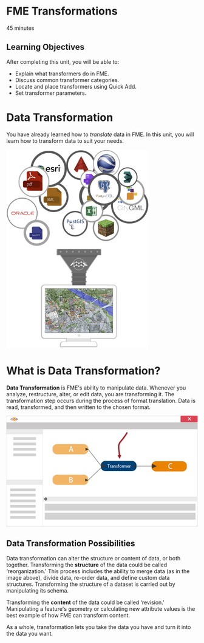 # FME Transformations

<i class="fa fa-clock-o "></i> 45 minutes

## Learning Objectives

After completing this unit, you will be able to:
- Explain what transformers do in FME.
- Discuss common transformer categories.
- Locate and place transformers using Quick Add.
- Set transformer parameters.

# Data Transformation

You have already learned how to *translate* data in FME. In this unit, you will learn how to transform data to suit your needs.

![](./Images/Img2.001.DataTransformation.png)

# What is Data Transformation?

**Data Transformation** is FME's ability to manipulate data. Whenever you analyze, restructure, alter, or edit data, you are transforming it. The transformation step occurs during the process of format translation. Data is read, transformed, and then written to the chosen format.

![](./Images/Img2.002.TransformationInFME.png)

## Data Transformation Possibilities

Data transformation can alter the structure or content of data, or both together. Transforming the **structure** of the data could be called ‘reorganization.' This process includes the ability to merge data (as in the image above), divide data, re-order data, and define custom data structures. Transforming the structure of a dataset is carried out by manipulating its schema.

Transforming the **content** of the data could be called ‘revision.' Manipulating a feature's geometry or calculating new attribute values is the best example of how FME can transform content.

As a whole, transformation lets you take the data you have and turn it into the data you want.
